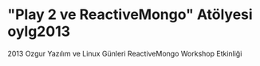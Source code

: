 "Play 2 ve ReactiveMongo" Atölyesi oylg2013
=======================

2013 Ozgur Yazılım ve Linux Günleri
ReactiveMongo Workshop Etkinliği